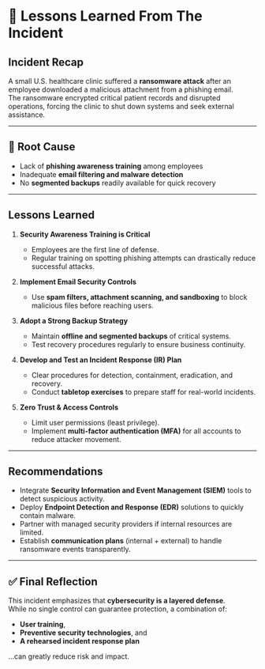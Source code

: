 # 📘 Lessons Learned From The Incident

## Incident Recap  
A small U.S. healthcare clinic suffered a **ransomware attack** after an employee downloaded a malicious attachment from a phishing email.  
The ransomware encrypted critical patient records and disrupted operations, forcing the clinic to shut down systems and seek external assistance.  

---

## 🧩 Root Cause  
- Lack of **phishing awareness training** among employees  
- Inadequate **email filtering and malware detection**  
- No **segmented backups** readily available for quick recovery  

---

## Lessons Learned  

1. **Security Awareness Training is Critical**  
   - Employees are the first line of defense.  
   - Regular training on spotting phishing attempts can drastically reduce successful attacks.  

2. **Implement Email Security Controls**  
   - Use **spam filters, attachment scanning, and sandboxing** to block malicious files before reaching users.  

3. **Adopt a Strong Backup Strategy**  
   - Maintain **offline and segmented backups** of critical systems.  
   - Test recovery procedures regularly to ensure business continuity.  

4. **Develop and Test an Incident Response (IR) Plan**  
   - Clear procedures for detection, containment, eradication, and recovery.  
   - Conduct **tabletop exercises** to prepare staff for real-world incidents.  

5. **Zero Trust & Access Controls**  
   - Limit user permissions (least privilege).  
   - Implement **multi-factor authentication (MFA)** for all accounts to reduce attacker movement.  

---

## Recommendations 
- Integrate **Security Information and Event Management (SIEM)** tools to detect suspicious activity.  
- Deploy **Endpoint Detection and Response (EDR)** solutions to quickly contain malware.  
- Partner with managed security providers if internal resources are limited.  
- Establish **communication plans** (internal + external) to handle ransomware events transparently.  

---

## ✅ Final Reflection  
This incident emphasizes that **cybersecurity is a layered defense**.  
While no single control can guarantee protection, a combination of:  
- **User training**,  
- **Preventive security technologies**, and  
- **A rehearsed incident response plan**  

…can greatly reduce risk and impact.  

